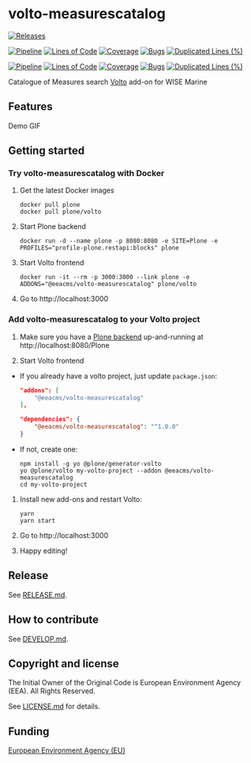 # volto-measurescatalog

[![Releases](https://img.shields.io/github/v/release/eea/volto-measurescatalog)](https://github.com/eea/volto-measurescatalog/releases)

[![Pipeline](https://ci.eionet.europa.eu/buildStatus/icon?job=volto-addons%2Fvolto-measurescatalog%2Fmaster&subject=master)](https://ci.eionet.europa.eu/view/Github/job/volto-addons/job/volto-measurescatalog/job/master/display/redirect)
[![Lines of Code](https://sonarqube.eea.europa.eu/api/project_badges/measure?project=volto-measurescatalog-master&metric=ncloc)](https://sonarqube.eea.europa.eu/dashboard?id=volto-measurescatalog-master)
[![Coverage](https://sonarqube.eea.europa.eu/api/project_badges/measure?project=volto-measurescatalog-master&metric=coverage)](https://sonarqube.eea.europa.eu/dashboard?id=volto-measurescatalog-master)
[![Bugs](https://sonarqube.eea.europa.eu/api/project_badges/measure?project=volto-measurescatalog-master&metric=bugs)](https://sonarqube.eea.europa.eu/dashboard?id=volto-measurescatalog-master)
[![Duplicated Lines (%)](https://sonarqube.eea.europa.eu/api/project_badges/measure?project=volto-measurescatalog-master&metric=duplicated_lines_density)](https://sonarqube.eea.europa.eu/dashboard?id=volto-measurescatalog-master)

[![Pipeline](https://ci.eionet.europa.eu/buildStatus/icon?job=volto-addons%2Fvolto-measurescatalog%2Fdevelop&subject=develop)](https://ci.eionet.europa.eu/view/Github/job/volto-addons/job/volto-measurescatalog/job/develop/display/redirect)
[![Lines of Code](https://sonarqube.eea.europa.eu/api/project_badges/measure?project=volto-measurescatalog-develop&metric=ncloc)](https://sonarqube.eea.europa.eu/dashboard?id=volto-measurescatalog-develop)
[![Coverage](https://sonarqube.eea.europa.eu/api/project_badges/measure?project=volto-measurescatalog-develop&metric=coverage)](https://sonarqube.eea.europa.eu/dashboard?id=volto-measurescatalog-develop)
[![Bugs](https://sonarqube.eea.europa.eu/api/project_badges/measure?project=volto-measurescatalog-develop&metric=bugs)](https://sonarqube.eea.europa.eu/dashboard?id=volto-measurescatalog-develop)
[![Duplicated Lines (%)](https://sonarqube.eea.europa.eu/api/project_badges/measure?project=volto-measurescatalog-develop&metric=duplicated_lines_density)](https://sonarqube.eea.europa.eu/dashboard?id=volto-measurescatalog-develop)

Catalogue of Measures search [Volto](https://github.com/plone/volto) add-on for WISE Marine

## Features

Demo GIF

## Getting started

### Try volto-measurescatalog with Docker

1. Get the latest Docker images

   ```
   docker pull plone
   docker pull plone/volto
   ```

1. Start Plone backend

   ```
   docker run -d --name plone -p 8080:8080 -e SITE=Plone -e PROFILES="profile-plone.restapi:blocks" plone
   ```

1. Start Volto frontend

   ```
   docker run -it --rm -p 3000:3000 --link plone -e ADDONS="@eeacms/volto-measurescatalog" plone/volto
   ```

1. Go to http://localhost:3000

### Add volto-measurescatalog to your Volto project

1. Make sure you have a [Plone backend](https://plone.org/download) up-and-running at http://localhost:8080/Plone

1. Start Volto frontend

- If you already have a volto project, just update `package.json`:

  ```JSON
  "addons": [
      "@eeacms/volto-measurescatalog"
  ],

  "dependencies": {
      "@eeacms/volto-measurescatalog": "^1.0.0"
  }
  ```

- If not, create one:

  ```
  npm install -g yo @plone/generator-volto
  yo @plone/volto my-volto-project --addon @eeacms/volto-measurescatalog
  cd my-volto-project
  ```

1. Install new add-ons and restart Volto:

   ```
   yarn
   yarn start
   ```

1. Go to http://localhost:3000

1. Happy editing!

## Release

See [RELEASE.md](https://github.com/eea/volto-addon-template/blob/master/RELEASE.md).

## How to contribute

See [DEVELOP.md](https://github.com/eea/volto-measurescatalog/blob/master/DEVELOP.md).

## Copyright and license

The Initial Owner of the Original Code is European Environment Agency (EEA).
All Rights Reserved.

See [LICENSE.md](https://github.com/eea/volto-measurescatalog/blob/master/LICENSE.md) for details.

## Funding

[European Environment Agency (EU)](http://eea.europa.eu)
